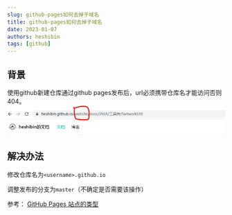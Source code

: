 ```yaml
---
slug: github-pages如何去掉子域名
title: github-pages如何去掉子域名
date: 2023-01-07
authors: heshibin
tags: [github]
---
```




## 背景

使用github新建仓库通过github pages发布后，url必须携带仓库名才能访问否则404。![image-20230107203033124](/img/博客/20230107-01.png)

## 解决办法

修改仓库名为`<username>.github.io`

调整发布的分支为`master`（不确定是否需要该操作）

参考： [GitHub Pages 站点的类型](https://docs.github.com/en/pages/getting-started-with-github-pages/about-github-pages#types-of-github-pages-sites)

